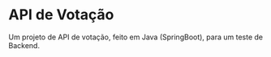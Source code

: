 # API de Votação
Um projeto de API de votação, feito em Java (SpringBoot), para um teste de Backend.
